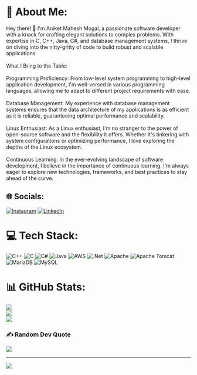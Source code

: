 # 💫 About Me:
Hey there! 👋 I'm Aniket Mahesh Mogal, a passionate software developer with a knack for crafting elegant solutions to complex problems. With expertise in C, C++, Java, C#, and database management systems, I thrive on diving into the nitty-gritty of code to build robust and scalable applications.<br><br>What I Bring to the Table:<br><br>Programming Proficiency: From low-level system programming to high-level application development, I'm well-versed in various programming languages, allowing me to adapt to different project requirements with ease.<br><br>Database Management: My experience with database management systems ensures that the data architecture of my applications is as efficient as it is reliable, guaranteeing optimal performance and scalability.<br><br>Linux Enthusiast: As a Linux enthusiast, I'm no stranger to the power of open-source software and the flexibility it offers. Whether it's tinkering with system configurations or optimizing performance, I love exploring the depths of the Linux ecosystem.<br><br>Continuous Learning: In the ever-evolving landscape of software development, I believe in the importance of continuous learning. I'm always eager to explore new technologies, frameworks, and best practices to stay ahead of the curve.


## 🌐 Socials:
[![Instagram](https://img.shields.io/badge/Instagram-%23E4405F.svg?logo=Instagram&logoColor=white)](https://instagram.com/ann_i0p) [![LinkedIn](https://img.shields.io/badge/LinkedIn-%230077B5.svg?logo=linkedin&logoColor=white)](https://linkedin.com/in/https://www.linkedin.com/in/aniket-mogal-9b9b4a1b9/) 

# 💻 Tech Stack:
![C++](https://img.shields.io/badge/c++-%2300599C.svg?style=for-the-badge&logo=c%2B%2B&logoColor=white) ![C](https://img.shields.io/badge/c-%2300599C.svg?style=for-the-badge&logo=c&logoColor=white) ![C#](https://img.shields.io/badge/c%23-%23239120.svg?style=for-the-badge&logo=csharp&logoColor=white) ![Java](https://img.shields.io/badge/java-%23ED8B00.svg?style=for-the-badge&logo=openjdk&logoColor=white) ![AWS](https://img.shields.io/badge/AWS-%23FF9900.svg?style=for-the-badge&logo=amazon-aws&logoColor=white) ![.Net](https://img.shields.io/badge/.NET-5C2D91?style=for-the-badge&logo=.net&logoColor=white) ![Apache](https://img.shields.io/badge/apache-%23D42029.svg?style=for-the-badge&logo=apache&logoColor=white) ![Apache Tomcat](https://img.shields.io/badge/apache%20tomcat-%23F8DC75.svg?style=for-the-badge&logo=apache-tomcat&logoColor=black) ![MariaDB](https://img.shields.io/badge/MariaDB-003545?style=for-the-badge&logo=mariadb&logoColor=white) ![MySQL](https://img.shields.io/badge/mysql-4479A1.svg?style=for-the-badge&logo=mysql&logoColor=white)
# 📊 GitHub Stats:
![](https://github-readme-stats.vercel.app/api?username=anniop&theme=dark&hide_border=false&include_all_commits=true&count_private=false)<br/>
![](https://github-readme-streak-stats.herokuapp.com/?user=anniop&theme=dark&hide_border=false)<br/>
![](https://github-readme-stats.vercel.app/api/top-langs/?username=anniop&theme=dark&hide_border=false&include_all_commits=true&count_private=false&layout=compact)

### ✍️ Random Dev Quote
![](https://quotes-github-readme.vercel.app/api?type=horizontal&theme=light)

---
[![](https://visitcount.itsvg.in/api?id=anniop&icon=0&color=0)](https://visitcount.itsvg.in)

<!-- Proudly created with GPRM ( https://gprm.itsvg.in ) -->
